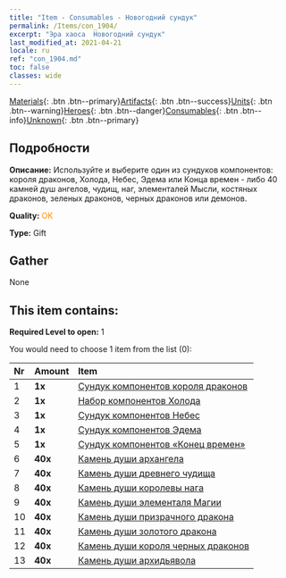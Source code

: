 ```yaml
---
title: "Item - Consumables - Новогодний сундук"
permalink: /Items/con_1904/
excerpt: "Эра хаоса  Новогодний сундук"
last_modified_at: 2021-04-21
locale: ru
ref: "con_1904.md"
toc: false
classes: wide
---
```

 [Materials](/ru/Items/){: .btn .btn--primary}[Artifacts](/ru/Items/Artifacts/){: .btn .btn--success}[Units](/ru/Items/Units/){: .btn .btn--warning}[Heroes](/ru/Items/Heroes/){: .btn .btn--danger}[Consumables](/ru/Items/Consumables/){: .btn .btn--info}[Unknown](/ru/Items/Unknown/){: .btn .btn--primary}

## Подробности
 **Описание:** Используйте и выберите один из сундуков компонентов: короля драконов, Холода, Небес, Эдема или Конца времен - либо 40 камней душ ангелов, чудищ, наг, элементалей Мысли, костяных драконов, зеленых драконов, черных драконов или демонов.

 **Quality:** <span style="color: #FF8C00">OK</span>

 **Type:** Gift

## Gather

  None

## This item contains:

 **Required Level to open:** 1

 You would need to choose 1 item from the list (0):

  | Nr | Amount |     Item    |
  |:---|:-------|:------------|
  | 1 |  **1x** | [Сундук компонентов короля драконов](/ru/Items/con_1348/) |  | 
  | 2 |  **1x** | [Набор компонентов Холода](/ru/Items/con_1352/) |  | 
  | 3 |  **1x** | [Сундук компонентов Небес](/ru/Items/con_1354/) |  | 
  | 4 |  **1x** | [Сундук компонентов Эдема](/ru/Items/con_1864/) |  | 
  | 5 |  **1x** | [Сундук компонентов «Конец времен»](/ru/Items/con_1360/) |  | 
  | 6 |  **40x** | [Камень души архангела](/ru/Items/unt_288/) |  | 
  | 7 |  **40x** | [Камень души древнего чудища](/ru/Items/unt_311/) |  | 
  | 8 |  **40x** | [Камень души королевы нага](/ru/Items/unt_325/) |  | 
  | 9 |  **40x** | [Камень души элементаля Магии](/ru/Items/unt_347/) |  | 
  | 10 |  **40x** | [Камень души призрачного дракона](/ru/Items/unt_303/) |  | 
  | 11 |  **40x** | [Камень души золотого дракона](/ru/Items/unt_295/) |  | 
  | 12 |  **40x** | [Камень души короля черных драконов](/ru/Items/unt_334/) |  | 
  | 13 |  **40x** | [Камень души архидьявола](/ru/Items/unt_318/) |  | 
